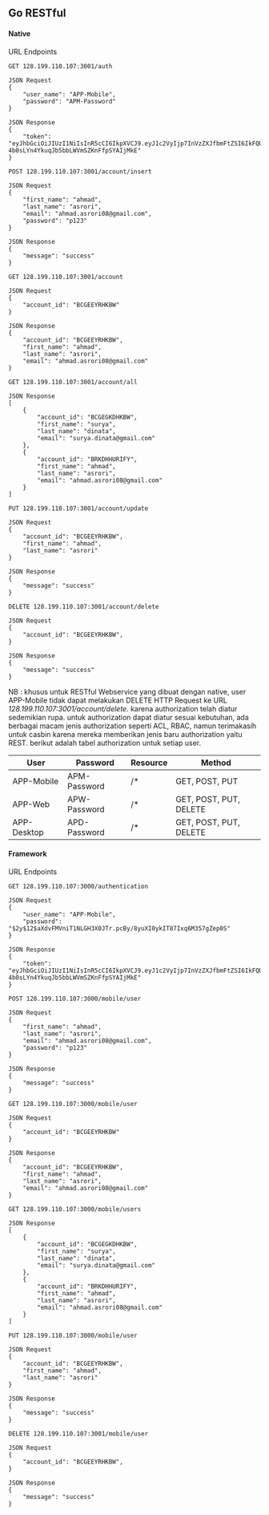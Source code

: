 ## Go RESTful

#### Native
URL Endpoints
```text
GET 128.199.110.107:3001/auth

JSON Request
{
    "user_name": "APP-Mobile",
    "password": "APM-Password"
}

JSON Response
{
    "token": "eyJhbGciOiJIUzI1NiIsInR5cCI6IkpXVCJ9.eyJ1c2VyIjp7InVzZXJfbmFtZSI6IkFQUC1Nb2JpbGUiLCJhY3RpdmUiOnRydWUsInJvbGUiOnsicm9sZV9uYW1lIjoiQVBQIn0sInBlcm1pc3Npb25zIjpbIkdFVCIsIlBPU1QiLCJQVVQiLCJERUxFVEUiXX0sImV4cCI6MTU5NDgwNDEwN30.lRkBAR-4b0sLYn4YkuqJb5bbLWVmSZKnFfpSYAIjMkE"
}
```

```text
POST 128.199.110.107:3001/account/insert

JSON Request
{
    "first_name": "ahmad",
    "last_name": "asrori",
    "email": "ahmad.asrori08@gmail.com",
    "password": "p123"
}

JSON Response
{
    "message": "success"
}
```

```text
GET 128.199.110.107:3001/account

JSON Request
{
    "account_id": "BCGEEYRHKBW"
}

JSON Response
{
	"account_id": "BCGEEYRHKBW",
	"first_name": "ahmad",
	"last_name": "asrori",
	"email": "ahmad.asrori08@gmail.com"
}
```

```text
GET 128.199.110.107:3001/account/all

JSON Response
[
	{
		"account_id": "BCGEGKDHKBW",
		"first_name": "surya",
		"last_name": "dinata",
		"email": "surya.dinata@gmail.com"
	},
	{
		"account_id": "BRKDHHURIFY",
		"first_name": "ahmad",
		"last_name": "asrori",
		"email": "ahmad.asrori08@gmail.com"
	}
]
```


```text
PUT 128.199.110.107:3001/account/update

JSON Request
{
    "account_id": "BCGEEYRHKBW",
    "first_name": "ahmad",
    "last_name": "asrori"
}

JSON Response
{
    "message": "success"
}
```

```text
DELETE 128.199.110.107:3001/account/delete

JSON Request
{
    "account_id": "BCGEEYRHKBW",
}

JSON Response
{
    "message": "success"
}
```

NB : khusus untuk RESTful Webservice yang dibuat dengan native,
user APP-Mobile tidak dapat melakukan DELETE HTTP Request ke URL
_128.199.110.107:3001/account/delete_. karena authorization telah diatur
sedemikian rupa.
untuk authorization dapat diatur sesuai kebutuhan, ada berbagai macam
jenis authorization seperti ACL, RBAC, namun terimakasih untuk casbin karena
mereka memberikan jenis baru authorization yaitu REST.
berikut adalah tabel authorization untuk setiap user.

User        | Password      | Resource  | Method        
------------|---------------|-----------|------------------------
APP-Mobile  | APM-Password  | /*        | GET, POST, PUT
APP-Web     | APW-Password  | /*        | GET, POST, PUT, DELETE
APP-Desktop | APD-Password  | /*        | GET, POST, PUT, DELETE

#### Framework
URL Endpoints
```text
GET 128.199.110.107:3000/authentication

JSON Request
{
    "user_name": "APP-Mobile",
    "password": "$2y$12$aXdvFMVniT1NLGH3X0JTr.pcBy/8yuXI0ykIT87Ixq6M357gZep0S"
}

JSON Response
{
    "token": "eyJhbGciOiJIUzI1NiIsInR5cCI6IkpXVCJ9.eyJ1c2VyIjp7InVzZXJfbmFtZSI6IkFQUC1Nb2JpbGUiLCJhY3RpdmUiOnRydWUsInJvbGUiOnsicm9sZV9uYW1lIjoiQVBQIn0sInBlcm1pc3Npb25zIjpbIkdFVCIsIlBPU1QiLCJQVVQiLCJERUxFVEUiXX0sImV4cCI6MTU5NDgwNDEwN30.lRkBAR-4b0sLYn4YkuqJb5bbLWVmSZKnFfpSYAIjMkE"
}
```

```text
POST 128.199.110.107:3000/mobile/user

JSON Request
{
    "first_name": "ahmad",
    "last_name": "asrori",
    "email": "ahmad.asrori08@gmail.com",
    "password": "p123"
}

JSON Response
{
    "message": "success"
}
```

```text
GET 128.199.110.107:3000/mobile/user

JSON Request
{
    "account_id": "BCGEEYRHKBW"
}

JSON Response
{
	"account_id": "BCGEEYRHKBW",
	"first_name": "ahmad",
	"last_name": "asrori",
	"email": "ahmad.asrori08@gmail.com"
}
```

```text
GET 128.199.110.107:3000/mobile/users

JSON Response
[
	{
		"account_id": "BCGEGKDHKBW",
		"first_name": "surya",
		"last_name": "dinata",
		"email": "surya.dinata@gmail.com"
	},
	{
		"account_id": "BRKDHHURIFY",
		"first_name": "ahmad",
		"last_name": "asrori",
		"email": "ahmad.asrori08@gmail.com"
	}
]
```


```text
PUT 128.199.110.107:3000/mobile/user

JSON Request
{
    "account_id": "BCGEEYRHKBW",
    "first_name": "ahmad",
    "last_name": "asrori"
}

JSON Response
{
    "message": "success"
}
```

```text
DELETE 128.199.110.107:3001/mobile/user

JSON Request
{
    "account_id": "BCGEEYRHKBW",
}

JSON Response
{
    "message": "success"
}
```
